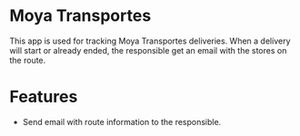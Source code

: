 # Moya Transportes

This app is used for tracking Moya Transportes deliveries. When a delivery will start or already ended, the responsible get an email with the stores on the route.


# Features

  - Send email with route information to the responsible.

